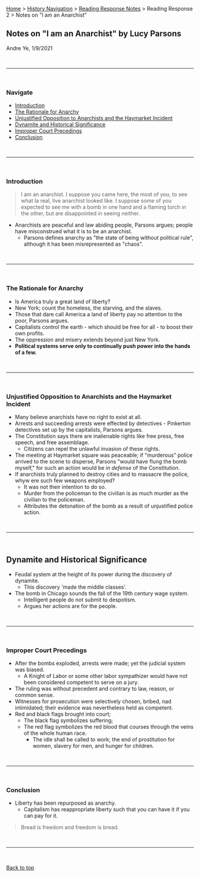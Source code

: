 [Home](https://andre-ye.github.io) > [History Navigation](https://andre-ye.github.io/history/history_navigation) > [Reading Response Notes](https://andre-ye.github.io/history/history_navigation#weekly-reading-responses) > Reading Response 2 > Notes on "I am an Anarchist"

## Notes on "I am an Anarchist" by Lucy Parsons
Andre Ye, 1/9/2021

<br>

---

<br>

### Navigate
- [Introduction](#introduction)
- [The Rationale for Anarchy](#the-rationale-for-anarchy)
- [Unjustified Opposition to Anarchists and the Haymarket Incident](#unjustified-opposition-to-anarchists-and-the-haymarket-incident)
- [Dynamite and Historical Significance](#dynamite-and-historical-significance)
- [Improper Court Precedings](#improper-court-precedings)
- [Conclusion](#conclusion)

<br>

---

<br>

### Introduction
> I am an anarchist. I suppose you came here, the most of you, to see what Ia real, live anarchist looked like. I suppose some of you expected to see me with a bomb in one hand and a flaming torch in the other, but are disappointed in seeing neither.

- Anarchists are peaceful and law abiding people, Parsons argues; people have misconstrued what it is to be an anarchist.
  - Parsons defines anarchy as "the state of being without political rule", although it has been misrepresented as "chaos".

<br>

---

<br>

### The Rationale for Anarchy
- Is America truly a great land of liberty?
- New York; count the homeless, the starving, and the slaves.
- Those that dare call America a land of liberty pay no attention to the poor, Parsons argues.
- Capitalists control the earth - which should be free for all - to boost their own profits.
- The oppression and misery extends beyond just New York.
- **Political systems serve only to continually push power into the hands of a few.**

<br>

---

<br>

### Unjustified Opposition to Anarchists and the Haymarket Incident
- Many believe anarchists have no right to exist at all.
- Arrests and succeeding arrests were effected by detectives - Pinkerton detectives set up by the capitalists, Parsons argues.
- The Constitution says there are inalienable rights like free press, free speech, and free assemblage.
  - Citizens can repel the unlawful invasion of these rights.
- The meeting at Haymarket square was peaceable; if "murderous" police arrived to the scene to disperse, Parsons "would have flung the bomb myself," for such an action would be *in defense* of the Constitution.
- If anarchists truly planned to destroy cities and to massacre the police, whyw ere such few weapons employed?
  - It was not their intention to do so.
  - Murder from the policeman to the civilian is as much murder as the civilian to the policeman.
  - Attributes the detonation of the bomb as a result of unjustified police action.

<br>

---

<br>

## Dynamite and Historical Significance
- Feudal system at the height of its power during the discovery of dynamite.
  - This discovery 'made the middle classes'.
- The bomb in Chicago sounds the fall of the 19th century wage system.
  - Intelligent people do not submit to despotism.
  - Argues her actions are for the people.

<br>

---

<br>

### Improper Court Precedings
- After the bombs exploded, arrests were made; yet the judicial system was biased.
  - A Knight of Labor or some other labor sympathizer would have not been considered competent to serve on a jury.
- The ruling was without precedent and contrary to law, reason, or common sense.
- Witnesses for prosecution were selectively chosen, bribed,  nad intimidated; their evidence was nevertheless held as competent.
- Red and black flags brought into court;
  - The black flag symbolizes suffering;
  - The red flag symbolizes the red blood that courses through the veins of the whole human race.
    - The idle shall be called to work; the end of prostitution for women, slavery for men, and hunger for children.
    
<br>

---

<br>

### Conclusion
- Liberty has been repurposed as anarchy.
  - Capitalism has reappropriate liberty such that you can have it if you can pay for it.
> Bread is freedom and freedom is bread.

<br>

---

<br>

[Back to top](#)
